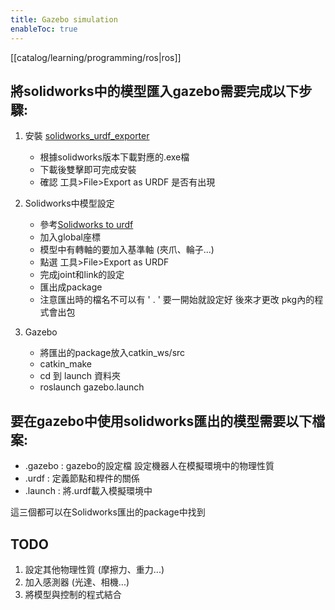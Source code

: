 ```yaml
---
title: Gazebo simulation
enableToc: true
---
```

[[catalog/learning/programming/ros|ros]]

## 將solidworks中的模型匯入gazebo需要完成以下步驟:
1. 安裝 [solidworks_urdf_exporter](https://github.com/ros/solidworks_urdf_exporter)
    - 根據solidworks版本下載對應的.exe檔 
    - 下載後雙擊即可完成安裝
    - 確認 工具>File>Export as URDF 是否有出現

2. Solidworks中模型設定
    - 參考[Solidworks to urdf](https://medium.com/wens-learning-note/gazebo%E7%AD%86%E8%A8%98-%E5%9B%9B-sw2urdf-b27b55769ae9)
    - 加入global座標
    - 模型中有轉軸的要加入基準軸 (夾爪、輪子...)
    - 點選 工具>File>Export as URDF 
    - 完成joint和link的設定 
    - 匯出成package
    - 注意匯出時的檔名不可以有 ' . ' 要一開始就設定好 後來才更改 pkg內的程式會出包

3. Gazebo
    - 將匯出的package放入catkin_ws/src
    - catkin_make
    - cd 到 launch 資料夾
    - roslaunch gazebo.launch

## 要在gazebo中使用solidworks匯出的模型需要以下檔案:
- .gazebo : gazebo的設定檔 設定機器人在模擬環境中的物理性質  
- .urdf	 : 定義節點和桿件的關係 
- .launch : 將.urdf載入模擬環境中  

這三個都可以在Solidworks匯出的package中找到

## TODO
1. 設定其他物理性質 (摩擦力、重力...)
2. 加入感測器 (光達、相機...)
3. 將模型與控制的程式結合